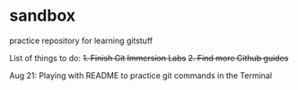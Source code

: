 # sandbox
practice repository for learning gitstuff



List of things to do:
~~1. Finish Git Immersion Labs~~
~~2. Find more Github guides~~

Aug 21: Playing with README to practice git commands in the Terminal
